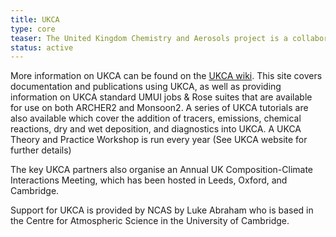 ```yaml
---
title: UKCA
type: core
teaser: The United Kingdom Chemistry and Aerosols project is a collaboration between the universities of Cambridge, Leeds, Oxford, and the Met Office. Its objective is to develop, evaluate and make available a new UK community atmospheric chemistry-aerosol global model suitable for a range of topics in climate and environmental change research. 
status: active
---
```

More information on UKCA can be found on the [UKCA wiki](https://www.ukca.ac.uk/wiki). This site covers documentation and publications using UKCA, as well as providing information on UKCA standard UMUI jobs & Rose suites that are available for use on both ARCHER2 and Monsoon2. A series of UKCA tutorials are also available which cover the addition of tracers, emissions, chemical reactions, dry and wet deposition, and diagnostics into UKCA. A UKCA Theory and Practice Workshop is run every year (See UKCA website for further details)

The key UKCA partners also organise an Annual UK Composition-Climate Interactions Meeting, which has been hosted in Leeds, Oxford, and Cambridge.

Support for UKCA is provided by NCAS by Luke Abraham who is based in the Centre for Atmospheric Science in the University of Cambridge. 
